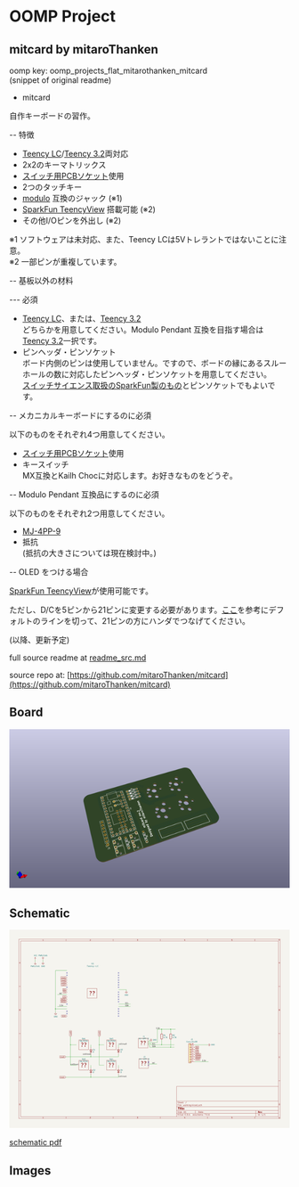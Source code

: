 # OOMP Project  
## mitcard  by mitaroThanken  
  
oomp key: oomp_projects_flat_mitarothanken_mitcard  
(snippet of original readme)  
  
- mitcard  
  
自作キーボードの習作。  
  
-- 特徴  
  
* [Teency LC](https://www.pjrc.com/teensy/teensyLC.html)/[Teency 3.2](https://www.pjrc.com/teensy/teensy31.html)両対応  
* 2x2のキーマトリックス  
* [スイッチ用PCBソケット](https://yushakobo.jp/shop/a01ps/)使用  
* 2つのタッチキー  
* [modulo](http://biacco42.hatenablog.com/entry/2018/12/13/063814) 互換のジャック (※1)  
* [SparkFun TeencyView](https://www.sparkfun.com/products/14048) 搭載可能 (※2)  
* その他I/Oピンを外出し (※2)  
  
※1 ソフトウェアは未対応、また、Teency LCは5Vトレラントではないことに注意。  
※2 一部ピンが重複しています。  
  
-- 基板以外の材料  
  
--- 必須  
  
* [Teency LC](https://www.pjrc.com/teensy/teensyLC.html)、または、[Teency 3.2](https://www.pjrc.com/teensy/teensy31.html)  
  どちらかを用意してください。Modulo Pendant 互換を目指す場合は[Teency 3.2](https://www.pjrc.com/teensy/teensy31.html)一択です。  
* ピンヘッダ・ピンソケット  
  ボード内側のピンは使用していません。ですので、ボードの縁にあるスルーホールの数に対応したピンヘッダ・ピンソケットを用意してください。  
  [スイッチサイエンス取扱のSparkFun製のもの](https://www.switch-science.com/catalog/2851/)とピンソケットでもよいです。  
  
-- メカニカルキーボードにするのに必須  
  
以下のものをそれぞれ4つ用意してください。  
  
* [スイッチ用PCBソケット](https://yushakobo.jp/shop/a01ps/)使用  
* キースイッチ  
  MX互換とKailh Chocに対応します。お好きなものをどうぞ。  
  
-- Modulo Pendant 互換品にするのに必須  
  
以下のものをそれぞれ2つ用意してください。  
  
* [MJ-4PP-9](http://akizukidenshi.com/catalog/g/gC-06070/)  
* 抵抗  
  (抵抗の大きさについては現在検討中。)  
  
-- OLED をつける場合  
  
[SparkFun TeencyView](https://www.sparkfun.com/products/14048)が使用可能です。  
  
ただし、D/Cを5ピンから21ピンに変更する必要があります。[ここ](https://learn.sparkfun.com/tutorials/teensyview-hookup-guide)を参考にデフォルトのラインを切って、21ピンの方にハンダでつなげてください。  
  
(以降、更新予定)  
  
  full source readme at [readme_src.md](readme_src.md)  
  
source repo at: [https://github.com/mitaroThanken/mitcard](https://github.com/mitaroThanken/mitcard)  
## Board  
  
[![working_3d.png](working_3d_600.png)](working_3d.png)  
## Schematic  
  
[![working_schematic.png](working_schematic_600.png)](working_schematic.png)  
  
[schematic pdf](working_schematic.pdf)  
## Images  
